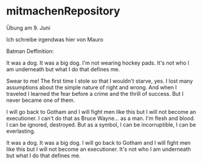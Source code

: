 # mitmachenRepository
Übung am 9. Juni


Ich schreibe irgendwas hier von Mauro




Batman Deffinition:

 It was a dog. It was a big dog. I'm not wearing hockey pads. It's not who I am underneath but what I do that defines me.

 Swear to me! The first time I stole so that I wouldn't starve, yes. I lost many assumptions about the simple nature of right and wrong. And when I traveled I learned the fear before a crime and the thrill of success. But I never became one of them.

 I will go back to Gotham and I will fight men Iike this but I will not become an executioner. I can't do that as Bruce Wayne... as a man. I'm flesh and blood. I can be ignored, destroyed. But as a symbol, I can be incorruptible, I can be everlasting.

 It was a dog. It was a big dog. I will go back to Gotham and I will fight men Iike this but I will not become an executioner. It's not who I am underneath but what I do that defines me.

